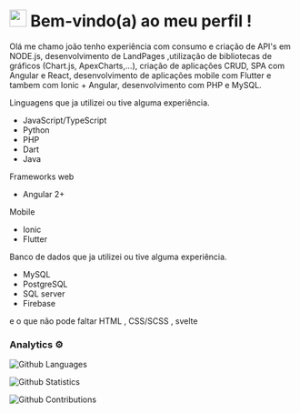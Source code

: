 
<h1><img src="https://emojis.slackmojis.com/emojis/images/1531849430/4246/blob-sunglasses.gif?1531849430" width="30"/> Bem-vindo(a) ao meu perfil  ! </h1>

Olá me chamo joão tenho experiência com consumo e criação de API's em NODE.js,
desenvolvimento de LandPages ,utilização de bibliotecas de gráficos (Chart.js, ApexCharts,...),
criação de aplicações CRUD, SPA com Angular e React,
desenvolvimento de aplicações mobile com Flutter e tambem com Ionic + Angular,
desenvolvimento com PHP e MySQL.

Linguagens que ja utilizei ou tive alguma experiência.
- JavaScript/TypeScript
- Python
- PHP
- Dart
- Java

Frameworks web
- Angular 2+ 

Mobile
- Ionic
- Flutter

Banco de dados que ja utilizei ou tive alguma experiência.
- MySQL
- PostgreSQL
- SQL server
- Firebase

e o que não pode faltar HTML , CSS/SCSS , svelte

### Analytics ⚙️
![Github Languages](https://github-readme-stats.vercel.app/api/top-langs/?username=JoaoScheleder&layout=compact&count_private=true)

![Github Statistics](https://github-readme-stats.vercel.app/api/?username=JoaoScheleder&count_private=true&show_icons=true)

![Github Contributions](https://github-readme-streak-stats.herokuapp.com/?user=JoaoScheleder&hide_border=true)
